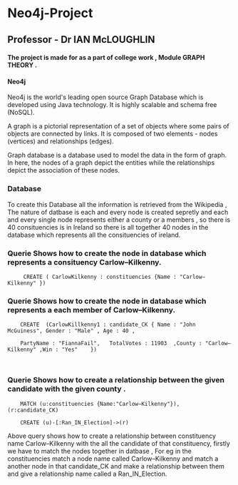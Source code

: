# Neo4j-Project


##  Professor - Dr IAN McLOUGHLIN

#### The project is made for as a part of college work , Module GRAPH THEORY .

#### Neo4j 
Neo4j is the world's leading open source Graph Database which is developed using Java technology. It is highly scalable and schema free (NoSQL).

A graph is a pictorial representation of a set of objects where some pairs of objects are connected by links. It is composed of two elements - nodes (vertices) and relationships (edges).

Graph database is a database used to model the data in the form of graph. In here, the nodes of a graph depict the entities while the relationships depict the association of these nodes.

### Database

To create this Database all the information is retrieved from the Wikipedia , The nature of datbase is each and every node is created sepretly and each and every single node represents either a county or a members , so there is 40 consituencies is in Ireland so there is all together 40 nodes in the database which represents all the consituencies of ireland.

### Querie Shows how to create the node in database which represents a consituency Carlow–Kilkenny.


```
     CREATE ( CarlowKilkenny : constituencies {Name : "Carlow–Kilkenny" })
```

### Querie Shows how to create the node in database which represents a each member of Carlow–Kilkenny.


```
    CREATE 	(CarlowKillkenny1 : candidate_CK { Name : "John McGuiness", Gender : "Male" , Age : 40 , 

    PartyName : "FiannaFail",	TotalVotes : 11903	,County : "Carlow–Kilkenny"	,Win : "Yes"	})

    
```

### Querie Shows how to create a relationship between the given candidate with the given county .

```
    MATCH (u:constituencies {Name:"Carlow–Kilkenny"}), (r:candidate_CK) 

    CREATE (u)-[:Ran_IN_Election]->(r)

```

Above query shows how to create a relationship between constituency name Carlow–Kilkenny with the all the candidate of that constituency, 
firstly we have to match the nodes together in datbase , For eg in the constituencies match a node name called Carlow–Kilkenny and match a another node in that candidate_CK and make a relationship between them and give a relationship name called a Ran_IN_Election.














